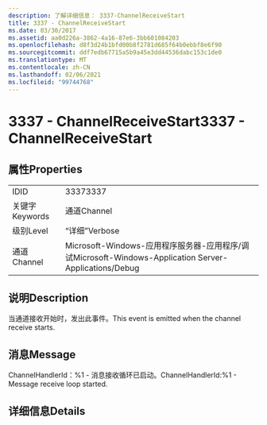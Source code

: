 ```yaml
---
description: 了解详细信息： 3337-ChannelReceiveStart
title: 3337 - ChannelReceiveStart
ms.date: 03/30/2017
ms.assetid: aa0d226a-3862-4a16-87e6-3bb601084203
ms.openlocfilehash: d8f3d24b1bfd00b8f2781d685f64b0ebbf8e6f90
ms.sourcegitcommit: ddf7edb67715a5b9a45e3dd44536dabc153c1de0
ms.translationtype: MT
ms.contentlocale: zh-CN
ms.lasthandoff: 02/06/2021
ms.locfileid: "99744768"
---
```

# <a name="3337---channelreceivestart"></a><span data-ttu-id="d2046-103">3337 - ChannelReceiveStart</span><span class="sxs-lookup"><span data-stu-id="d2046-103">3337 - ChannelReceiveStart</span></span>

## <a name="properties"></a><span data-ttu-id="d2046-104">属性</span><span class="sxs-lookup"><span data-stu-id="d2046-104">Properties</span></span>  
  
|||  
|-|-|  
|<span data-ttu-id="d2046-105">ID</span><span class="sxs-lookup"><span data-stu-id="d2046-105">ID</span></span>|<span data-ttu-id="d2046-106">3337</span><span class="sxs-lookup"><span data-stu-id="d2046-106">3337</span></span>|  
|<span data-ttu-id="d2046-107">关键字</span><span class="sxs-lookup"><span data-stu-id="d2046-107">Keywords</span></span>|<span data-ttu-id="d2046-108">通道</span><span class="sxs-lookup"><span data-stu-id="d2046-108">Channel</span></span>|  
|<span data-ttu-id="d2046-109">级别</span><span class="sxs-lookup"><span data-stu-id="d2046-109">Level</span></span>|<span data-ttu-id="d2046-110">“详细”</span><span class="sxs-lookup"><span data-stu-id="d2046-110">Verbose</span></span>|  
|<span data-ttu-id="d2046-111">通道</span><span class="sxs-lookup"><span data-stu-id="d2046-111">Channel</span></span>|<span data-ttu-id="d2046-112">Microsoft-Windows-应用程序服务器-应用程序/调试</span><span class="sxs-lookup"><span data-stu-id="d2046-112">Microsoft-Windows-Application Server-Applications/Debug</span></span>|  
  
## <a name="description"></a><span data-ttu-id="d2046-113">说明</span><span class="sxs-lookup"><span data-stu-id="d2046-113">Description</span></span>  

 <span data-ttu-id="d2046-114">当通道接收开始时，发出此事件。</span><span class="sxs-lookup"><span data-stu-id="d2046-114">This event is emitted when the channel receive starts.</span></span>  
  
## <a name="message"></a><span data-ttu-id="d2046-115">消息</span><span class="sxs-lookup"><span data-stu-id="d2046-115">Message</span></span>  

 <span data-ttu-id="d2046-116">ChannelHandlerId：%1 - 消息接收循环已启动。</span><span class="sxs-lookup"><span data-stu-id="d2046-116">ChannelHandlerId:%1 - Message receive loop started.</span></span>  
  
## <a name="details"></a><span data-ttu-id="d2046-117">详细信息</span><span class="sxs-lookup"><span data-stu-id="d2046-117">Details</span></span>
